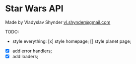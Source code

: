 # Star Wars API

Made by Vladyslav Shynder <vl.shynder@gmail.com>

TODO:

- style everything:
  [x] style homepage;
  [] style planet page;
- [x] add error handlers;
- [x] add loaders;
